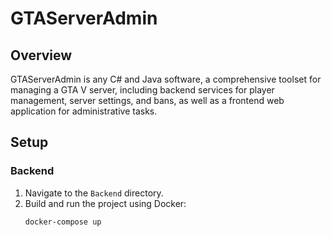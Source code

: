 # GTAServerAdmin

## Overview

GTAServerAdmin is any C# and Java software, a comprehensive toolset for managing a GTA V server, including backend services for player management, server settings, and bans, as well as a frontend web application for administrative tasks.

## Setup

### Backend

1. Navigate to the `Backend` directory.
2. Build and run the project using Docker:
   ```bash
   docker-compose up
